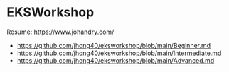 # EKSWorkshop

Resume:
https://www.johandry.com/

+ https://github.com/jhong40/eksworkshop/blob/main/Beginner.md
+ https://github.com/jhong40/eksworkshop/blob/main/Intermediate.md
+ https://github.com/jhong40/eksworkshop/blob/main/Advanced.md
